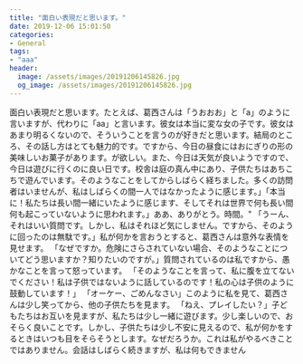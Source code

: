 ```yaml
---
title: "面白い表現だと思います。"
date: 2019-12-06 15:01:50
categories:
- General
tags:
- "aaa"
header:
  image: /assets/images/20191206145826.jpg
  og_image: /assets/images/20191206145826.jpg
---
```


面白い表現だと思います。たとえば、葛西さんは「うおおお」と「a」のように言いますが、代わりに「aa」と言います。彼女は本当に変な女の子です。彼女はあまり明るくないので、そういうことを言うのが好きだと思います。結局のところ、その話し方はとても魅力的です。ですから、今日の昼食にはおにぎりの形の美味しいお菓子があります。が欲しい。また、今日は天気が良いようですので、今日は遊びに行くのに良い日です。校舎は庭の真ん中にあり、子供たちはあちこちで遊んでいます。そのようなことをしてからしばらく経ちました。多くの訪問者はいませんが、私はしばらくの間一人ではなかったように感じます。」「本当に！私たちは長い間一緒にいたように感じます、そしてそれは世界で何も長い間何も起こっていないように思われます。」ああ、ありがとう。時間。&quot; 「うーん、それはいい質問です。しかし、私はそれほど気にしません。ですから、そのように回ったのは無駄です。」私が何かを言おうとすると、葛西さんは意外な表情を見せます。 「なぜですか。危険にさらされていない場合、そのようなことについてどう思いますか？知りたいのですが。」質問されているのは私ですから、愚かなことを言って怒っています。 「そのようなことを言って、私に腹を立てないでください！私は子供ではないように話しているのです！私の心は子供のように鼓動しています！」 「オーケー、ごめんなさい」このように私を見て、葛西さんは少し笑ってから、他の子供たちを見ます。 「ねえ、プレイしたい？」子どもたちはお互いを見ますが、私たちは少し一緒に遊びます。少し楽しいので、おそらく良いことです。しかし、子供たちは少し不安に見えるので、私が何かをするときはいつも目をそらそうとします。なぜだろうか。これは私がやるべきことではありません。会話はしばらく続きますが、私は何もできません
